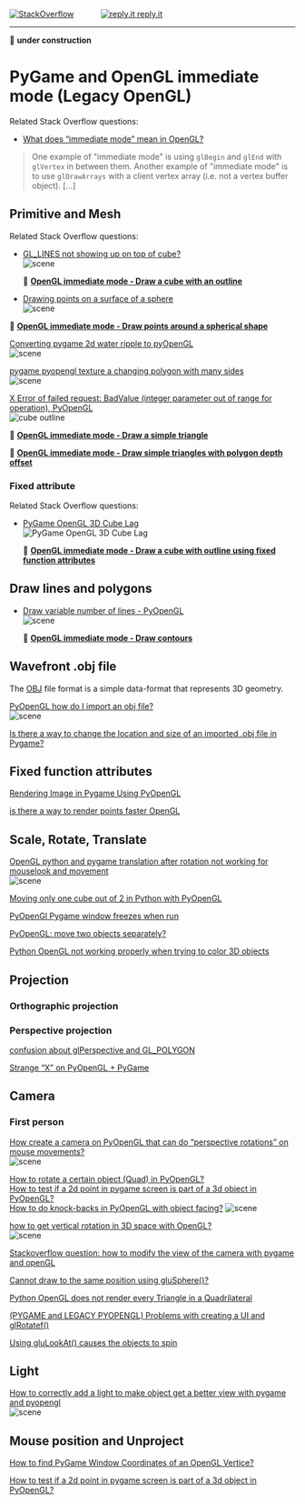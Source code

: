 [![StackOverflow](https://stackexchange.com/users/flair/7322082.png)](https://stackoverflow.com/users/5577765/rabbid76?tab=profile) &nbsp;&nbsp;&nbsp;&nbsp;&nbsp;&nbsp;&nbsp;&nbsp;&nbsp;&nbsp; [![reply.it](../../resource/logo/Repl_it_logo_80.png) reply.it](https://repl.it/repls/folder/PyGame%20Examples)

---

:construction: **under construction**

# PyGame and OpenGL immediate mode (Legacy OpenGL)

Related Stack Overflow questions:

- [What does “immediate mode” mean in OpenGL?](https://stackoverflow.com/questions/6733934/what-does-immediate-mode-mean-in-opengl)

> One example of "immediate mode" is using `glBegin` and `glEnd` with `glVertex` in between them. Another example of "immediate mode" is to use `glDrawArrays` with a client vertex array (i.e. not a vertex buffer object). [...]

## Primitive and Mesh

Related Stack Overflow questions:

- [GL_LINES not showing up on top of cube?](https://stackoverflow.com/questions/56624147/gl-lines-not-showing-up-on-top-of-cube/56624975#56624975)  
  ![scene](https://i.stack.imgur.com/Go9Ym.gif)

  :scroll: **[OpenGL immediate mode - Draw a cube with an outline](../../../examples/pygame_opengl/immediate_mode/pygame_opengl_begin_end_cube_outline.py)**

- [Drawing points on a surface of a sphere](https://stackoverflow.com/questions/50307431/drawing-points-on-a-surface-of-a-sphere/50307674#50307674)  
 ![scene](https://i.stack.imgur.com/PXKRd.png)

 :scroll: **[OpenGL immediate mode - Draw points around a spherical shape](../../../examples/pygame_opengl/immediate_mode/pygame_opengl_begin_end_sphere_points.py)**

[Converting pygame 2d water ripple to pyOpenGL](https://stackoverflow.com/questions/63732713/converting-pygame-2d-water-ripple-to-pyopengl/63744177#63744177)  
![scene](https://i.stack.imgur.com/sf0o4.gif)

[pygame pyopengl texture a changing polygon with many sides](https://stackoverflow.com/questions/63745181/pygame-pyopengl-texture-a-changing-polygon-with-many-sides/63746178#63746178)  
![scene](https://i.stack.imgur.com/RUDto.gif)

[X Error of failed request: BadValue (integer parameter out of range for operation), PyOpenGL](https://stackoverflow.com/questions/48350671/x-error-of-failed-request-badvalue-integer-parameter-out-of-range-for-operatio/48353815#48353815)  
![cube outline](https://i.stack.imgur.com/plgw5.png)

:scroll: **[OpenGL immediate mode - Draw a simple triangle](../../../examples/pygame_opengl/immediate_mode/pygame_opengl_begin_end_triangle.py)**

:scroll: **[OpenGL immediate mode - Draw simple triangles with polygon depth offset](../../../examples/pygame_opengl/immediate_mode/pygame_opengl_begin_end_triangle_polygonoffset.py)**

### Fixed attribute

Related Stack Overflow questions:

- [PyGame OpenGL 3D Cube Lag](https://stackoverflow.com/questions/50312760/pygame-opengl-3d-cube-lag/50314047#50314047)  
  ![PyGame OpenGL 3D Cube Lag](https://i.stack.imgur.com/Go9Ym.gif)

  :scroll: **[OpenGL immediate mode - Draw a cube with outline using fixed function attributes](../../../examples/pygame_opengl/immediate_mode/pygame_opengl_fixed_attribute_cube.py)**

## Draw lines and polygons

- [Draw variable number of lines - PyOpenGL](https://stackoverflow.com/questions/64079973/draw-variable-number-of-lines-pyopengl/64080275#64080275)  
  ![scene](https://i.stack.imgur.com/AuX7d.gif)

  :scroll: **[OpenGL immediate mode - Draw contours](../../../examples/pygame_opengl/immediate_mode/pygame_opengl_begin_end_draw_contour.py)**

## Wavefront .obj file

The [OBJ](https://en.wikipedia.org/wiki/Wavefront_.obj_file) file format is a simple data-format that represents 3D geometry.

[PyOpenGL how do I import an obj file?](https://stackoverflow.com/questions/59923419/pyopengl-how-do-i-import-an-obj-file/59926122#59926122)  
![scene](https://i.stack.imgur.com/Jvb2x.png)

[Is there a way to change the location and size of an imported .obj file in Pygame?](https://stackoverflow.com/questions/59609837/is-there-a-way-to-change-the-location-and-size-of-an-imported-obj-file-in-pygam/59610853#59610853)

## Fixed function attributes

[Rendering Image in Pygame Using PyOpenGL](https://stackoverflow.com/questions/56122387/rendering-image-in-pygame-using-pyopengl)

[is there a way to render points faster OpenGL](https://stackoverflow.com/questions/56787061/is-there-a-way-to-render-points-faster-opengl/56794726#56794726)  

## Scale, Rotate, Translate

[OpenGL python and pygame translation after rotation not working for mouselook and movement](https://stackoverflow.com/questions/60244843/opengl-python-and-pygame-translation-after-rotation-not-working-for-mouselook-an)  
![scene](https://i.stack.imgur.com/cCV23.gif)

[Moving only one cube out of 2 in Python with PyOpenGL](https://stackoverflow.com/questions/60901079/moving-only-one-cube-out-of-2-in-python-with-pyopengl)  

[PyOpenGl Pygame window freezes when run](https://stackoverflow.com/questions/54683378/pyopengl-pygame-window-freezes-when-run/54696233#54696233)

[PyOpenGL: move two objects separately?](https://stackoverflow.com/questions/61679379/pyopengl-move-two-objects-separately/61682813#61682813)

[Python OpenGL not working properly when trying to color 3D objects](https://stackoverflow.com/questions/64081660/python-open-gl-not-working-properly-when-trying-to-color-3d-objects/64086720#64086720)

## Projection

### Orthographic projection

### Perspective projection

[confusion about glPerspective and GL_POLYGON](https://stackoverflow.com/questions/62009985/confusion-about-glperspective-and-gl-polygon/62010145#62010145)  

[Strange “X” on PyOpenGL + PyGame](https://stackoverflow.com/questions/63024240/strange-x-on-pyopengl-pygame)  

## Camera

### First person

[How create a camera on PyOpenGL that can do “perspective rotations” on mouse movements?](https://stackoverflow.com/questions/56609044/how-create-a-camera-on-pyopengl-that-can-do-perspective-rotations-on-mouse-mov)  
![scene](https://i.stack.imgur.com/0cb9x.gif)

[How to rotate a certain object (Quad) in PyOpenGL?](https://stackoverflow.com/questions/56646279/how-to-rotate-a-certain-object-quad-in-pyopengl/56646504?noredirect=1#comment99864711_56646504)  
[How to test if a 2d point in pygame screen is part of a 3d object in PyOpenGL?](https://stackoverflow.com/questions/56681932/how-to-test-if-a-2d-point-in-pygame-screen-is-part-of-a-3d-object-in-pyopengl/56700807?noredirect=1#comment99965769_56700807)  
[How to do knock-backs in PyOpenGL with object facing?](https://stackoverflow.com/questions/56714854/how-to-do-knock-backs-in-pyopengl-with-object-facing)
![scene](https://i.stack.imgur.com/k0K8i.gif)

[how to get vertical rotation in 3D space with OpenGL?](https://stackoverflow.com/questions/55638222/how-to-get-vertical-rotation-in-3d-space-with-opengl/55639392#55639392)  
![scene](https://i.stack.imgur.com/BgUZK.gif)

[Stackoverflow question: how to modify the view of the camera with pygame and openGL](https://stackoverflow.com/questions/47169618/how-to-modify-the-view-of-the-camera-with-pygame-and-opengl)

[Cannot draw to the same position using gluSphere()?](https://stackoverflow.com/questions/56832809/cannot-draw-to-the-same-position-using-glusphere)  

[Python OpenGL does not render every Triangle in a Quadrilateral](https://stackoverflow.com/questions/57598269/python-opengl-does-not-render-every-triangle-in-a-quadrilateral/57598464#57598464)  

[(PYGAME and LEGACY PYOPENGL) Problems with creating a UI and glRotatef()](https://stackoverflow.com/questions/57981147/pygame-and-legacy-pyopengl-problems-with-creating-a-ui-and-glrotatef)  

[Using gluLookAt() causes the objects to spin](https://stackoverflow.com/questions/54316746/using-glulookat-causes-the-objects-to-spin/54371129#54371129)  

## Light

[How to correctly add a light to make object get a better view with pygame and pyopengl](https://stackoverflow.com/questions/56514791/how-to-correctly-add-a-light-to-make-object-get-a-better-view-with-pygame-and-py)  
![scene](https://i.stack.imgur.com/svZ9q.gif)

## Mouse position and Unproject

[How to find PyGame Window Coordinates of an OpenGL Vertice?](https://stackoverflow.com/questions/46801701/how-to-find-pygame-window-coordinates-of-an-opengl-vertice)  

[How to test if a 2d point in pygame screen is part of a 3d object in PyOpenGL?](https://stackoverflow.com/questions/56681932/how-to-test-if-a-2d-point-in-pygame-screen-is-part-of-a-3d-object-in-pyopengl/56700807#56700807)

